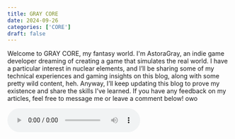```yaml
---
title: GRAY CORE
date: 2024-09-26
categories: ['CORE']
draft: false
---
```


Welcome to GRAY CORE, my fantasy world. I'm AstoraGray, an indie game developer dreaming of creating a game that simulates the real world. I have a particular interest in nuclear elements, and I’ll be sharing some of my technical experiences and gaming insights on this blog, along with some pretty wild content, heh. Anyway, I’ll keep updating this blog to prove my existence and share the skills I’ve learned. If you have any feedback on my articles, feel free to message me or leave a comment below! owo

<audio controls autoplay>
  <source src="/audios/Sweden_1.mp3" type="audio/mpeg">
  Your browser does not support the audio tag.
</audio>

